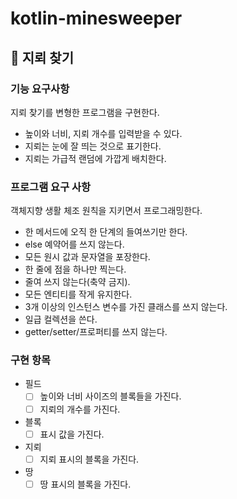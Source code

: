 # kotlin-minesweeper

## 🚀 지뢰 찾기

### 기능 요구사항

지뢰 찾기를 변형한 프로그램을 구현한다.

- 높이와 너비, 지뢰 개수를 입력받을 수 있다.
- 지뢰는 눈에 잘 띄는 것으로 표기한다.
- 지뢰는 가급적 랜덤에 가깝게 배치한다.

### 프로그램 요구 사항

객체지향 생활 체조 원칙을 지키면서 프로그래밍한다.

- 한 메서드에 오직 한 단계의 들여쓰기만 한다.
- else 예약어를 쓰지 않는다.
- 모든 원시 값과 문자열을 포장한다.
- 한 줄에 점을 하나만 찍는다.
- 줄여 쓰지 않는다(축약 금지).
- 모든 엔티티를 작게 유지한다.
- 3개 이상의 인스턴스 변수를 가진 클래스를 쓰지 않는다.
- 일급 컬렉션을 쓴다.
- getter/setter/프로퍼티를 쓰지 않는다.

### 구현 항목

- 필드
    - [ ] 높이와 너비 사이즈의 블록들을 가진다.
    - [ ] 지뢰의 개수를 가진다.
- 블록
    - [ ] 표시 값을 가진다.
- 지뢰
    - [ ] 지뢰 표시의 블록을 가진다.
- 땅
    - [ ] 땅 표시의 블록을 가진다. 
